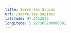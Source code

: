 ```yaml
---
title: Serre-les-Sapins
url: /serre-les-sapins/
latitude: 47.2412086
longitude: 5.927360200000001
---
```

